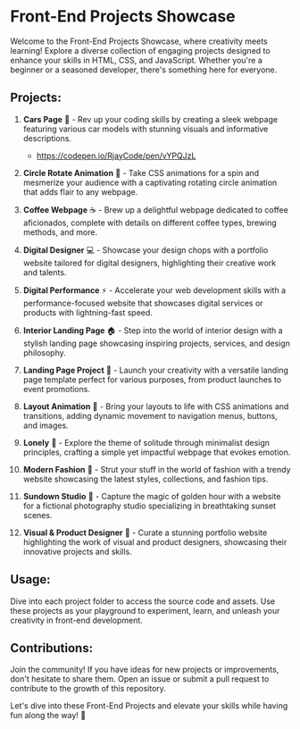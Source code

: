 # Front-End Projects Showcase

Welcome to the Front-End Projects Showcase, where creativity meets learning! Explore a diverse collection of engaging projects designed to enhance your skills in HTML, CSS, and JavaScript. Whether you're a beginner or a seasoned developer, there's something here for everyone.

## Projects:

1. **Cars Page** 🚗 - Rev up your coding skills by creating a sleek webpage featuring various car models with stunning visuals and informative descriptions.
   - https://codepen.io/RjayCode/pen/vYPQJzL

3. **Circle Rotate Animation** 🔄 - Take CSS animations for a spin and mesmerize your audience with a captivating rotating circle animation that adds flair to any webpage.

4. **Coffee Webpage** ☕ - Brew up a delightful webpage dedicated to coffee aficionados, complete with details on different coffee types, brewing methods, and more.

5. **Digital Designer** 💻 - Showcase your design chops with a portfolio website tailored for digital designers, highlighting their creative work and talents.

6. **Digital Performance** ⚡ - Accelerate your web development skills with a performance-focused website that showcases digital services or products with lightning-fast speed.

7. **Interior Landing Page** 🏠 - Step into the world of interior design with a stylish landing page showcasing inspiring projects, services, and design philosophy.

8. **Landing Page Project** 🚀 - Launch your creativity with a versatile landing page template perfect for various purposes, from product launches to event promotions.

9. **Layout Animation** 🎨 - Bring your layouts to life with CSS animations and transitions, adding dynamic movement to navigation menus, buttons, and images.

10. **Lonely** 🙂 - Explore the theme of solitude through minimalist design principles, crafting a simple yet impactful webpage that evokes emotion.

11. **Modern Fashion** 👗 - Strut your stuff in the world of fashion with a trendy website showcasing the latest styles, collections, and fashion tips.

12. **Sundown Studio** 🌅 - Capture the magic of golden hour with a website for a fictional photography studio specializing in breathtaking sunset scenes.

13. **Visual & Product Designer** 🎨 - Curate a stunning portfolio website highlighting the work of visual and product designers, showcasing their innovative projects and skills.

## Usage:

Dive into each project folder to access the source code and assets. Use these projects as your playground to experiment, learn, and unleash your creativity in front-end development.

## Contributions:

Join the community! If you have ideas for new projects or improvements, don't hesitate to share them. Open an issue or submit a pull request to contribute to the growth of this repository.

Let's dive into these Front-End Projects and elevate your skills while having fun along the way! 🚀
